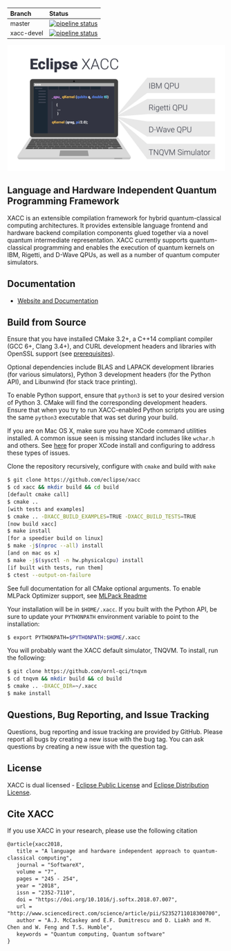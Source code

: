 | Branch | Status |
|:-------|:-------|
|master | [![pipeline status](https://code.ornl.gov/qci/xacc/badges/master/pipeline.svg)](https://code.ornl.gov/qci/xacc/commits/master) |
|xacc-devel | [![pipeline status](https://code.ornl.gov/qci/xacc/badges/xacc-devel/pipeline.svg)](https://code.ornl.gov/qci/xacc/commits/xacc-devel) |

![alt text](https://raw.githubusercontent.com/eclipse/xacc/master/docs/assets/xacc-readme.jpg)

## Language and Hardware Independent Quantum Programming Framework
XACC is an extensible compilation framework for hybrid quantum-classical computing architectures.
It provides extensible language frontend and hardware backend compilation components glued together
via a novel quantum intermediate representation. XACC currently supports quantum-classical programming
and enables the execution of quantum kernels on IBM, Rigetti, and D-Wave QPUs, as well as a number
of quantum computer simulators.

Documentation
-------------

* [Website and Documentation ](https://xacc.readthedocs.io)

Build from Source
-----------------
Ensure that you have installed CMake 3.2+, a C++14 compliant compiler (GCC 6+, Clang 3.4+), and
CURL development headers and libraries with OpenSSL support
(see [prerequisites](http://xacc.readthedocs.io/en/latest/install.html#pre-requisites)).

Optional dependencies include BLAS and LAPACK development libraries (for various simulators),
Python 3 development headers (for the Python API), and Libunwind (for stack trace printing).

To enable Python support, ensure that `python3` is set to your desired version of Python 3. CMake will
find the corresponding development headers. Ensure that when you try to run XACC-enabled Python scripts
you are using the same `python3` executable that was set during your build.

If you are on Mac OS X, make sure you have XCode command utilities installed. A common issue seen
is missing standard includes like `wchar.h` and others. See [here](https://stackoverflow.com/a/52530212)
for proper XCode install and configuring to address these types of issues.

Clone the repository recursively, configure with `cmake` and build with `make`
```bash
$ git clone https://github.com/eclipse/xacc
$ cd xacc && mkdir build && cd build
[default cmake call]
$ cmake ..
[with tests and examples]
$ cmake .. -DXACC_BUILD_EXAMPLES=TRUE -DXACC_BUILD_TESTS=TRUE
[now build xacc]
$ make install
[for a speedier build on linux]
$ make -j$(nproc --all) install
[and on mac os x]
$ make -j$(sysctl -n hw.physicalcpu) install
[if built with tests, run them]
$ ctest --output-on-failure
```
See full documentation for all CMake optional arguments. To enable MLPack Optimizer support, see
[MLPack Readme](https://github.com/eclipse/xacc/blob/master/xacc/optimizer/README.md)

Your installation will be in `$HOME/.xacc`. If you built with the Python API,
be sure to update your `PYTHONPATH` environment variable to point to the installation:
```bash
$ export PYTHONPATH=$PYTHONPATH:$HOME/.xacc
```

You will probably want the XACC default simulator, TNQVM. To install, run the following:
```bash
$ git clone https://github.com/ornl-qci/tnqvm
$ cd tnqvm && mkdir build && cd build
$ cmake .. -DXACC_DIR=~/.xacc
$ make install
```

Questions, Bug Reporting, and Issue Tracking
--------------------------------------------

Questions, bug reporting and issue tracking are provided by GitHub. Please
report all bugs by creating a new issue with the bug tag. You can ask
questions by creating a new issue with the question tag.

License
-------

XACC is dual licensed - [Eclipse Public License](LICENSE.EPL) and [Eclipse Distribution License](LICENSE.EDL).

Cite XACC
----------
If you use XACC in your research, please use the following citation
```
@article{xacc2018,
   title = "A language and hardware independent approach to quantum-classical computing",
   journal = "SoftwareX",
   volume = "7",
   pages = "245 - 254",
   year = "2018",
   issn = "2352-7110",
   doi = "https://doi.org/10.1016/j.softx.2018.07.007",
   url = "http://www.sciencedirect.com/science/article/pii/S2352711018300700",
   author = "A.J. McCaskey and E.F. Dumitrescu and D. Liakh and M. Chen and W. Feng and T.S. Humble",
   keywords = "Quantum computing, Quantum software"
}
```
